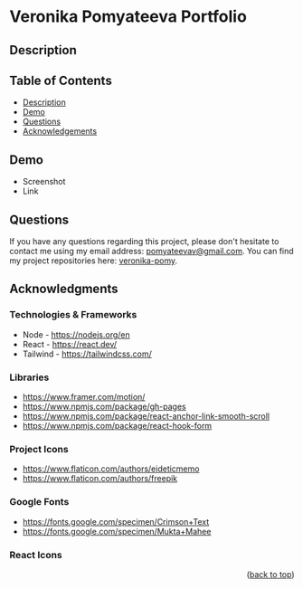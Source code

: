 # Veronika Pomyateeva Portfolio

## Description

## Table of Contents

  <ul>
    <li>
      <a href="#description">Description</a>
    </li>
    <li>
      <a href="#demo">Demo</a>
    </li>
    <li>
        <a href="#questions">Questions</a>
    </li>
    <li>
        <a href="#acknowledgments">Acknowledgements</a>
    </li>
  </ul>

## Demo

- Screenshot
- Link

## Questions

If you have any questions regarding this project, please don't hesitate to contact me using my email address: pomyateevav@gmail.com. You can find my project repositories here: [veronika-pomy](https://github.com/veronika-pomy?tab=repositories).

## Acknowledgments

### Technologies & Frameworks

- Node - https://nodejs.org/en
- React - https://react.dev/
- Tailwind - https://tailwindcss.com/

### Libraries

- https://www.framer.com/motion/
- https://www.npmjs.com/package/gh-pages
- https://www.npmjs.com/package/react-anchor-link-smooth-scroll
- https://www.npmjs.com/package/react-hook-form

### Project Icons

- https://www.flaticon.com/authors/eideticmemo
- https://www.flaticon.com/authors/freepik

### Google Fonts

- https://fonts.google.com/specimen/Crimson+Text
- https://fonts.google.com/specimen/Mukta+Mahee

### React Icons

<p align="right">(<a href="#veronika-pomyateeva-portfolio">back to top</a>)</p>
